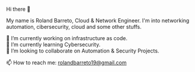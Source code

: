 Hi there 👋

My name is Roland Barreto, Cloud & Network Engineer. I'm into networking automation, cibersecurity, cloud and some other stuffs. 

🔭 I’m currently working on infrastructure as code.  
🌱 I’m currently learning Cybersecurity.              
👯 I’m looking to collaborate on Automation & Security Projects.     

📫 How to reach me: rolandbarreto19@gmail.com

